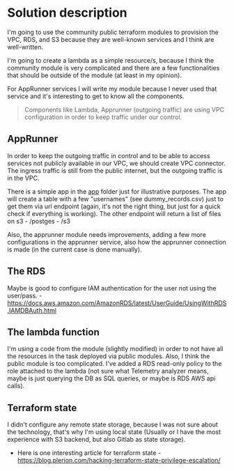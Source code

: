 # Solution description

I'm going to use the community public terraform modules to provision the VPC, RDS, and S3 because they are well-known services and I think are well-written.

I'm going to create a lambda as a simple resource/s, because I think the community module is very complicated and there are a few functionalities that should be outside of the module (at least in my opinion).

For AppRunner services I will write my module because I never used that service and it's interesting to get to know all the components.

> Components like Lambda, Apprunner (outgoing traffic) are using VPC configuration in order to keep traffic under our control.

## AppRunner
In order to keep the outgoing traffic in control and to be able to access services not publicly available in our VPC, we should create VPC connector. The ingress traffic is still from the public internet, but the outgoing traffic is in the VPC.

There is a simple app in the [app](./task1/app/) folder just for illustrative purposes. The app will create a table with a few "usernames" (see dummy_records.csv) just to get them via url endpoint (again, it's not the right thing, but just for a quick check if everything is working). The other endpoint will return a list of files on s3
    - /postges
    - /s3

Also, the apprunner module needs improvements, adding a few more configurations in the apprunner service, also how the apprunner connection is made (in the current case is done manually).


## The RDS
Maybe is good to configure IAM authentication for the user not using the user/pass. - https://docs.aws.amazon.com/AmazonRDS/latest/UserGuide/UsingWithRDS.IAMDBAuth.html 


## The lambda function
I'm using a code from the module (slightly modified) in order to not have all the resources in the task deployed via public modules. Also, I think the public module is too complicated.
I've added a RDS read-only policy to the role attached to the lambda (not sure what Telemetry analyzer means, maybe is just querying the DB as SQL queries, or maybe is RDS AWS api calls).

## Terraform state
I didn't configure any remote state storage, because I was not sure about the technology, that's why I'm using local state (Usually or I have the most experience with S3 backend, but also Gitlab as state storage).

- Here is one interesting article for terraform state - https://blog.plerion.com/hacking-terraform-state-privilege-escalation/ 
